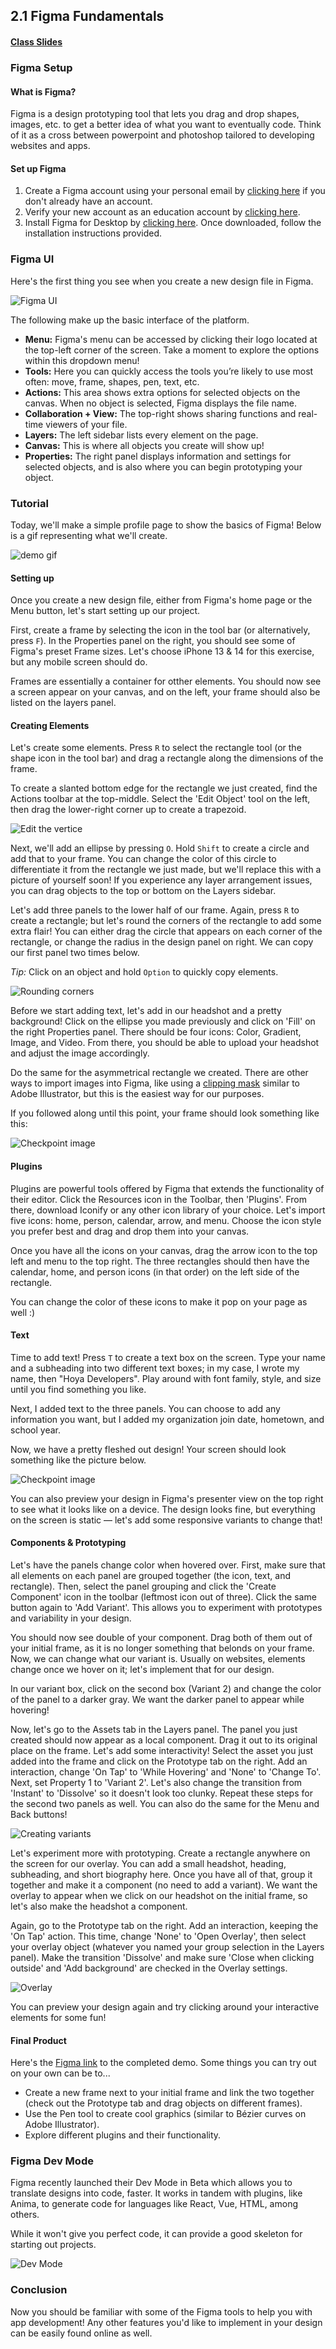 ## 2.1 Figma Fundamentals

#### [Class Slides](https://docs.google.com/presentation/d/1rTd0wjK8StV_5h60NiFQkkzvBoQ7m6asS5jQnflITng/edit?usp=sharing)

### Figma Setup

#### What is Figma?

Figma is a design prototyping tool that lets you drag and drop shapes, images, etc. to get a better idea of what you want to eventually code.
Think of it as a cross between powerpoint and photoshop tailored to developing websites and apps.

#### Set up Figma

1. Create a Figma account using your personal email by [clicking here](https://www.figma.com/signup) if you don't already have an account.
2. Verify your new account as an education account by [clicking here](https://www.figma.com/education/).
3. Install Figma for Desktop by [clicking here](https://www.figma.com/downloads/). Once downloaded, follow the installation instructions provided.

### Figma UI

Here's the first thing you see when you create a new design file in Figma.

![Figma UI](./figmaUI.png)

The following make up the basic interface of the platform.

- **Menu:** Figma's menu can be accessed by clicking their logo located at the top-left corner of the screen. Take a moment to explore the options within this dropdown menu!
- **Tools:** Here you can quickly access the tools you’re likely to use most often: move, frame, shapes, pen, text, etc.
- **Actions:** This area shows extra options for selected objects on the canvas. When no object is selected, Figma displays the file name.
- **Collaboration + View:** The top-right shows sharing functions and real-time viewers of your file.
- **Layers:** The left sidebar lists every element on the page.
- **Canvas:** This is where all objects you create will show up!
- **Properties:** The right panel displays information and settings for selected objects, and is also where you can begin prototyping your object.

### Tutorial

Today, we'll make a simple profile page to show the basics of Figma! Below is a gif representing what we'll create.

![demo gif](./demo.gif)

#### Setting up

Once you create a new design file, either from Figma's home page or the Menu button, let's start setting up our project.

First, create a frame by selecting the icon in the tool bar (or alternatively, press `F`). In the Properties panel on the right, you should see some of Figma's preset Frame sizes. Let's choose iPhone 13 & 14 for this exercise, but any mobile screen should do.

Frames are essentially a container for otther elements. You should now see a screen appear on your canvas, and on the left, your frame should also be listed on the layers panel.

#### Creating Elements

Let's create some elements. Press `R` to select the rectangle tool (or the shape icon in the tool bar) and drag a rectangle along the dimensions of the frame.

To create a slanted bottom edge for the rectangle we just created, find the Actions toolbar at the top-middle. Select the 'Edit Object' tool on the left, then drag the lower-right corner up to create a trapezoid.

![Edit the vertice](./editvert.gif)

Next, we'll add an ellipse by pressing `O`. Hold `Shift` to create a circle and add that to your frame. You can change the color of this circle to differentiate it from the rectangle we just made, but we'll replace this with a picture of yourself soon! If you experience any layer arrangement issues, you can drag objects to the top or bottom on the Layers sidebar.

Let's add three panels to the lower half of our frame. Again, press `R` to create a rectangle; but let's round the corners of the rectangle to add some extra flair! You can either drag the circle that appears on each corner of the rectangle, or change the radius in the design panel on right. We can copy our first panel two times below.

_Tip:_ Click on an object and hold `Option` to quickly copy elements.

![Rounding corners](./buttons.gif)

Before we start adding text, let's add in our headshot and a pretty background! Click on the ellipse you made previously and click on 'Fill' on the right Properties panel. There should be four icons: Color, Gradient, Image, and Video. From there, you should be able to upload your headshot and adjust the image accordingly.

Do the same for the asymmetrical rectangle we created. There are other ways to import images into Figma, like using a [clipping mask](https://help.figma.com/hc/en-us/articles/360040450253-Masks) similar to Adobe Illustrator, but this is the easiest way for our purposes.

If you followed along until this point, your frame should look something like this:

![Checkpoint image](./checkpoint1.png)

#### Plugins

Plugins are powerful tools offered by Figma that extends the functionality of their editor. Click the Resources icon in the Toolbar, then 'Plugins'. From there, download Iconify or any other icon library of your choice. Let's import five icons: home, person, calendar, arrow, and menu. Choose the icon style you prefer best and drag and drop them into your canvas.

Once you have all the icons on your canvas, drag the arrow icon to the top left and menu to the top right. The three rectangles should then have the calendar, home, and person icons (in that order) on the left side of the rectangle.

You can change the color of these icons to make it pop on your page as well :)

#### Text

Time to add text! Press `T` to create a text box on the screen. Type your name and a subheading into two different text boxes; in my case, I wrote my name, then "Hoya Developers". Play around with font family, style, and size until you find something you like.

Next, I added text to the three panels. You can choose to add any information you want, but I added my organization join date, hometown, and school year.

Now, we have a pretty fleshed out design! Your screen should look something like the picture below.

![Checkpoint image](./checkpoint2.png)

You can also preview your design in Figma's presenter view on the top right to see what it looks like on a device. The design looks fine, but everything on the screen is static — let's add some responsive variants to change that!

#### Components & Prototyping

Let's have the panels change color when hovered over. First, make sure that all elements on each panel are grouped together (the icon, text, and rectangle). Then, select the panel grouping and click the 'Create Component' icon in the toolbar (leftmost icon out of three). Click the same button again to 'Add Variant'. This allows you to experiment with prototypes and variability in your design.

You should now see double of your component. Drag both of them out of your initial frame, as it is no longer something that belonds on your frame. Now, we can change what our variant is. Usually on websites, elements change once we hover on it; let's implement that for our design.

In our variant box, click on the second box (Variant 2) and change the color of the panel to a darker gray. We want the darker panel to appear while hovering!

Now, let's go to the Assets tab in the Layers panel. The panel you just created should now appear as a local component. Drag it out to its original place on the frame. Let's add some interactivity! Select the asset you just added into the frame and click on the Prototype tab on the right. Add an interaction, change 'On Tap' to 'While Hovering' and 'None' to 'Change To'. Next, set Property 1 to 'Variant 2'. Let's also change the transition from 'Instant' to 'Dissolve' so it doesn't look too clunky. Repeat these steps for the second two panels as well. You can also do the same for the Menu and Back buttons!

![Creating variants](./variant.gif)

Let's experiment more with prototyping. Create a rectangle anywhere on the screen for our overlay. You can add a small headshot, heading, subheading, and short biography here. Once you have all of that, group it together and make it a component (no need to add a variant). We want the overlay to appear when we click on our headshot on the initial frame, so let's also make the headshot a component.

Again, go to the Prototype tab on the right. Add an interaction, keeping the 'On Tap' action. This time, change 'None' to 'Open Overlay', then select your overlay object (whatever you named your group selection in the Layers panel). Make the transition 'Dissolve' and make sure 'Close when clicking outside' and 'Add background' are checked in the Overlay settings.

![Overlay](./overlay.gif)

You can preview your design again and try clicking around your interactive elements for some fun!

#### Final Product

Here's the [Figma link](https://www.figma.com/file/nk1imesZnH7m2yG5Lx9TRw/hoya-devs-demo?type=design&node-id=0%3A1&mode=design&t=kboedldsCwkRf7O5-1) to the completed demo. Some things you can try out on your own can be to...

- Create a new frame next to your initial frame and link the two together (check out the Prototype tab and drag objects on different frames).
- Use the Pen tool to create cool graphics (similar to Bézier curves on Adobe Illustrator).
- Explore different plugins and their functionality.

### Figma Dev Mode

Figma recently launched their Dev Mode in Beta which allows you to translate designs into code, faster. It works in tandem with plugins, like Anima, to generate code for languages like React, Vue, HTML, among others.

While it won't give you perfect code, it can provide a good skeleton for starting out projects.

![Dev Mode](./devmode.gif)

### Conclusion

Now you should be familiar with some of the Figma tools to help you with app development! Any other features you'd like to implement in your design can be easily found online as well.
